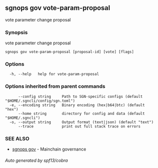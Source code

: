 ## sgnops gov vote-param-proposal

vote parameter change proposal

### Synopsis

vote parameter change proposal

```
sgnops gov vote-param-proposal [proposal-id] [vote] [flags]
```

### Options

```
  -h, --help   help for vote-param-proposal
```

### Options inherited from parent commands

```
      --config string     Path to SGN-specific configs (default "$HOME/.sgncli/config/sgn.toml")
  -e, --encoding string   Binary encoding (hex|b64|btc) (default "hex")
      --home string       directory for config and data (default "$HOME/.sgncli")
  -o, --output string     Output format (text|json) (default "text")
      --trace             print out full stack trace on errors
```

### SEE ALSO

* [sgnops gov](sgnops_gov.md)	 - Mainchain governance

###### Auto generated by spf13/cobra
